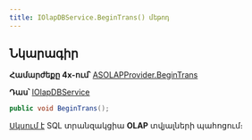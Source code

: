 ```yaml
---
title: IOlapDBService.BeginTrans() մեթոդ  
---
```


## Նկարագիր

**Համարժեքը 4x-ում՝** [ASOLAPProvider.BeginTrans](https://armsoft.github.io/as4x-docs/HTM/ProgrGuide/Functions/Functions/TransactionManagment/BeginTrans.html)

**Դաս՝** [IOlapDBService](../IOlapDBService.md)

```c#
public void BeginTrans();
```

[Սկսում է](https://learn.microsoft.com/en-us/sql/t-sql/language-elements/begin-transaction-transact-sql) SQL տրանզակցիա **OLAP** տվյալների պահոցում։
